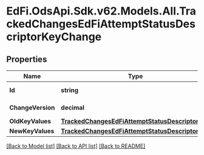 # EdFi.OdsApi.Sdk.v62.Models.All.TrackedChangesEdFiAttemptStatusDescriptorKeyChange

## Properties

Name | Type | Description | Notes
------------ | ------------- | ------------- | -------------
**Id** | **string** | Resource identifier | [optional] 
**ChangeVersion** | **decimal** | Change version | [optional] 
**OldKeyValues** | [**TrackedChangesEdFiAttemptStatusDescriptorKey**](TrackedChangesEdFiAttemptStatusDescriptorKey.md) |  | [optional] 
**NewKeyValues** | [**TrackedChangesEdFiAttemptStatusDescriptorKey**](TrackedChangesEdFiAttemptStatusDescriptorKey.md) |  | [optional] 

[[Back to Model list]](../../README.md#documentation-for-models) [[Back to API list]](../../README.md#documentation-for-api-endpoints) [[Back to README]](../../README.md)

